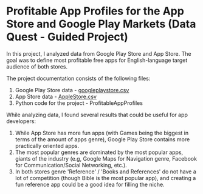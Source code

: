 # Profitable App Profiles for the App Store and Google Play Markets (Data Quest - Guided Project)
In this project, I analyzed data from Google Play Store and App Store. The goal was to define most profitable free apps for English-language target audience of both stores. 

The project documentation consists of the following files:
  1. Google Play Store data - <a href = 'https://github.com/mdrobovtseva/DQ---GP---Profitable-App-Profiles-for-the-App-Store-and-Google-Play-Markets/blob/master/googleplaystore.csv'>googleplaystore.csv </a>
  2. App Store data - <a href = 'https://github.com/mdrobovtseva/DQ---GP---Profitable-App-Profiles-for-the-App-Store-and-Google-Play-Markets/blob/master/AppleStore.csv'>AppleStore.csv</a>
  3. Python code for the project - ProfitableAppProfiles
  
While analyzing data, I found several results that could be useful for app developers:
1. While App Store has more fun apps (with Games being the biggest in terms of the amount of apps genre), Google Play Store contains more practically oriented apps.
2. The most popular genres are dominated by the most popular apps, giants of the industry (e.g, Google Maps for Navigation genre, Facebook for Communication/Social Networking, etc.). 
3. In both stores genre 'Reference' / 'Books and References' do not have a lot of competition (though Bible is the most popular app), and creating a fun reference app could be a good idea for filling the niche. 

